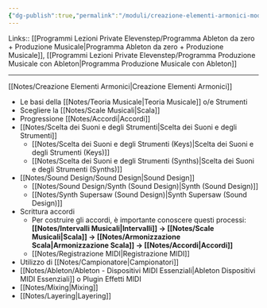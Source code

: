 ```yaml
---
{"dg-publish":true,"permalink":"/moduli/creazione-elementi-armonici-modulo/"}
---
```


Links:: [[Programmi Lezioni Private Elevenstep/Programma Ableton da zero + Produzione Musicale\|Programma Ableton da zero + Produzione Musicale]], [[Programmi Lezioni Private Elevenstep/Programma Produzione Musicale con Ableton\|Programma Produzione Musicale con Ableton]]

---
[[Notes/Creazione Elementi Armonici\|Creazione Elementi Armonici]]


- Le basi della [[Notes/Teoria Musicale\|Teoria Musicale]] o/e Strumenti
- Scegliere la [[Notes/Scale Musicali\|Scala]]
- Progressione [[Notes/Accordi\|Accordi]]
- [[Notes/Scelta dei Suoni e degli Strumenti\|Scelta dei Suoni e degli Strumenti]]
	- [[Notes/Scelta dei Suoni e degli Strumenti (Keys)\|Scelta dei Suoni e degli Strumenti (Keys)]]
	- [[Notes/Scelta dei Suoni e degli Strumenti (Synths)\|Scelta dei Suoni e degli Strumenti (Synths)]]
- [[Notes/Sound Design/Sound Design\|Sound Design]]
	- [[Notes/Sound Design/Synth (Sound Design)\|Synth (Sound Design)]]
	- [[Notes/Synth Supersaw (Sound Design)\|Synth Supersaw (Sound Design)]]
- Scrittura accordi
	- Per costruire gli accordi, è importante conoscere questi processi: **[[Notes/Intervalli Musicali\|Intervalli]] → [[Notes/Scale Musicali\|Scala]] → [[Notes/Armonizzazione Scala\|Armonizzazione Scala]] → [[Notes/Accordi\|Accordi]]**
	- [[Notes/Registrazione MIDI\|Registrazione MIDI]]
- Utilizzo di [[Notes/Campionatore\|Campionatori]]
- [[Notes/Ableton/Ableton - Dispositivi MIDI Essenziali\|Ableton Dispositivi MIDI Essenziali]] o Plugin Effetti MIDI
- [[Notes/Mixing\|Mixing]]
- [[Notes/Layering\|Layering]]

